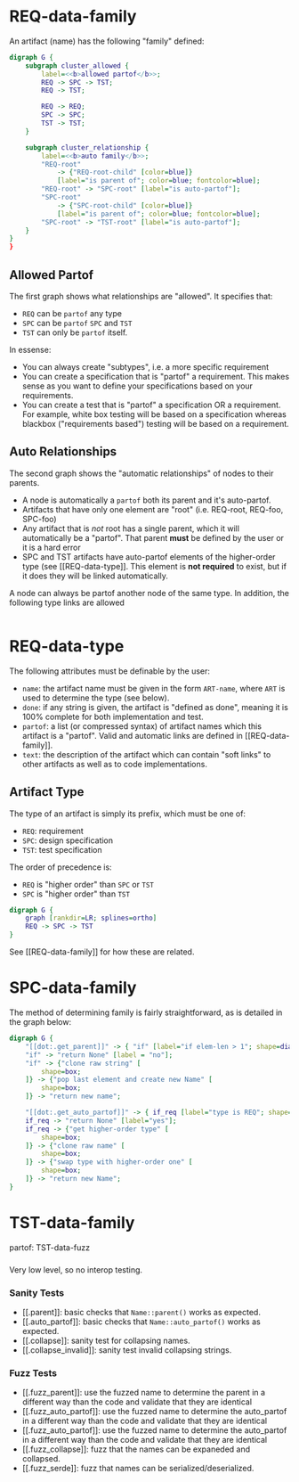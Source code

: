 # REQ-data-family
An artifact (name) has the following "family" defined:

```dot
digraph G {
    subgraph cluster_allowed {
        label=<<b>allowed partof</b>>;
        REQ -> SPC -> TST;
        REQ -> TST;

        REQ -> REQ;
        SPC -> SPC;
        TST -> TST;
    }

    subgraph cluster_relationship {
        label=<<b>auto family</b>>;
        "REQ-root"
            -> {"REQ-root-child" [color=blue]}
            [label="is parent of"; color=blue; fontcolor=blue];
        "REQ-root" -> "SPC-root" [label="is auto-partof"];
        "SPC-root"
            -> {"SPC-root-child" [color=blue]}
            [label="is parent of"; color=blue; fontcolor=blue];
        "SPC-root" -> "TST-root" [label="is auto-partof"];
    }
}
}
```

## Allowed Partof
The first graph shows what relationships are "allowed". It specifies that:
- `REQ` can be `partof` any type
- `SPC` can be `partof` `SPC` and `TST`
- `TST` can only be `partof` itself.

In essense:
- You can always create "subtypes", i.e. a more specific requirement
- You can create a specification that is "partof" a requirement. This makes
  sense as you want to define your specifications based on your requirements.
- You can create a test that is "partof" a specification OR a requirement.
  For example, white box testing will be based on a specification whereas
  blackbox ("requirements based") testing will be based on a requirement.

## Auto Relationships
The second graph shows the "automatic relationships" of nodes to their
parents.

- A node is automatically a `partof` both its parent and it's auto-partof.
- Artifacts that have only one element are "root" (i.e. REQ-root, REQ-foo, SPC-foo)
- Any artifact that is *not* root has a single parent, which it will automatically
  be a "partof". That parent **must** be defined by the user or it is a hard error
- SPC and TST artifacts have auto-partof elements of the higher-order type (see
  [[REQ-data-type]]. This element is **not required** to exist, but if it does
  they will be linked automatically.

A node can always be partof another node of the same type. In addition, the following type links are allowed

```dot

```

# REQ-data-type

The following attributes must be definable by the user:
- `name`: the artifact name must be given in the form `ART-name`, where `ART`
  is used to determine the type (see below).
- `done`: if any string is given, the artifact is "defined as done", meaning it
  is 100% complete for both implementation and test.
- `partof`: a list (or compressed syntax) of artifact names which this artifact
  is a "partof". Valid and automatic links are defined in [[REQ-data-family]].
- `text`: the description of the artifact which can contain "soft links" to
  other artifacts as well as to code implementations.

## Artifact Type
The type of an artifact is simply its prefix, which must be one of:
- `REQ`: requirement
- `SPC`: design specification
- `TST`: test specification

The order of precedence is:
- `REQ` is "higher order" than `SPC` or `TST`
- `SPC` is "higher order" than `TST`

```dot
digraph G {
    graph [rankdir=LR; splines=ortho]
    REQ -> SPC -> TST
}
```

See [[REQ-data-family]] for how these are related.

# SPC-data-family
The method of determining family is fairly straightforward, as is
detailed in the graph below:

```dot
digraph G {
    "[[dot:.get_parent]]" -> { "if" [label="if elem-len > 1"; shape=diamond] };
    "if" -> "return None" [label = "no"];
    "if" -> {"clone raw string" [
        shape=box;
    ]} -> {"pop last element and create new Name" [
        shape=box;
    ]} -> "return new name";

    "[[dot:.get_auto_partof]]" -> { if_req [label="type is REQ"; shape=diamond] };
    if_req -> "return None" [label="yes"];
    if_req -> {"get higher-order type" [
        shape=box;
    ]} -> {"clone raw name" [
        shape=box;
    ]} -> {"swap type with higher-order one" [
        shape=box;
    ]} -> "return new Name";
}
```

# TST-data-family
partof: TST-data-fuzz
###
Very low level, so no interop testing.

### Sanity Tests
- [[.parent]]: basic checks that `Name::parent()` works as expected.
- [[.auto_partof]]: basic checks that `Name::auto_partof()` works as expected.
- [[.collapse]]: sanity test for collapsing names.
- [[.collapse_invalid]]: sanity test invalid collapsing strings.

### Fuzz Tests
- [[.fuzz_parent]]: use the fuzzed name to determine the parent in a different
  way than the code and validate that they are identical
- [[.fuzz_auto_partof]]: use the fuzzed name to determine the auto_partof
  in a different way than the code and validate that they are identical
- [[.fuzz_auto_partof]]: use the fuzzed name to determine the auto_partof
  in a different way than the code and validate that they are identical
- [[.fuzz_collapse]]: fuzz that the names can be expaneded and
  collapsed.
- [[.fuzz_serde]]: fuzz that names can be serialized/deserialized.
